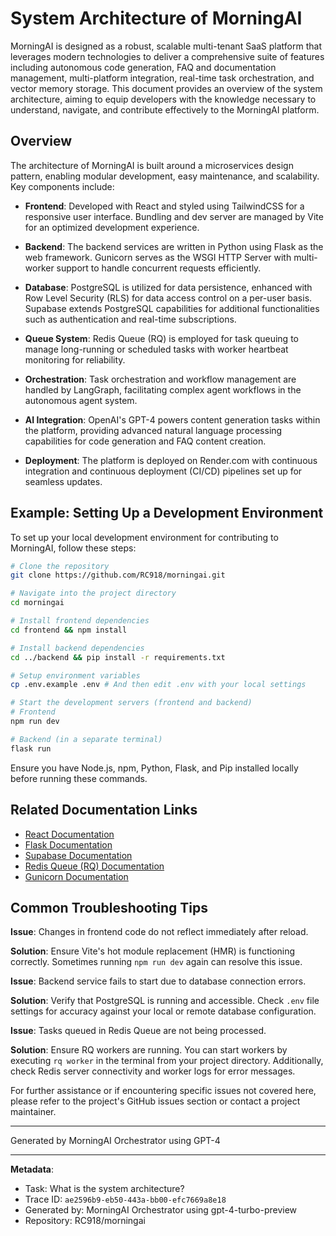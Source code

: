 # System Architecture of MorningAI

MorningAI is designed as a robust, scalable multi-tenant SaaS platform that leverages modern technologies to deliver a comprehensive suite of features including autonomous code generation, FAQ and documentation management, multi-platform integration, real-time task orchestration, and vector memory storage. This document provides an overview of the system architecture, aiming to equip developers with the knowledge necessary to understand, navigate, and contribute effectively to the MorningAI platform.

## Overview

The architecture of MorningAI is built around a microservices design pattern, enabling modular development, easy maintenance, and scalability. Key components include:

- **Frontend**: Developed with React and styled using TailwindCSS for a responsive user interface. Bundling and dev server are managed by Vite for an optimized development experience.
  
- **Backend**: The backend services are written in Python using Flask as the web framework. Gunicorn serves as the WSGI HTTP Server with multi-worker support to handle concurrent requests efficiently.
  
- **Database**: PostgreSQL is utilized for data persistence, enhanced with Row Level Security (RLS) for data access control on a per-user basis. Supabase extends PostgreSQL capabilities for additional functionalities such as authentication and real-time subscriptions.
  
- **Queue System**: Redis Queue (RQ) is employed for task queuing to manage long-running or scheduled tasks with worker heartbeat monitoring for reliability.
  
- **Orchestration**: Task orchestration and workflow management are handled by LangGraph, facilitating complex agent workflows in the autonomous agent system.
  
- **AI Integration**: OpenAI's GPT-4 powers content generation tasks within the platform, providing advanced natural language processing capabilities for code generation and FAQ content creation.
  
- **Deployment**: The platform is deployed on Render.com with continuous integration and continuous deployment (CI/CD) pipelines set up for seamless updates.

## Example: Setting Up a Development Environment

To set up your local development environment for contributing to MorningAI, follow these steps:

```bash
# Clone the repository
git clone https://github.com/RC918/morningai.git

# Navigate into the project directory
cd morningai

# Install frontend dependencies
cd frontend && npm install

# Install backend dependencies
cd ../backend && pip install -r requirements.txt

# Setup environment variables
cp .env.example .env # And then edit .env with your local settings

# Start the development servers (frontend and backend)
# Frontend
npm run dev

# Backend (in a separate terminal)
flask run
```

Ensure you have Node.js, npm, Python, Flask, and Pip installed locally before running these commands.

## Related Documentation Links

- [React Documentation](https://reactjs.org/docs/getting-started.html)
- [Flask Documentation](https://flask.palletsprojects.com/en/2.0.x/)
- [Supabase Documentation](https://supabase.io/docs)
- [Redis Queue (RQ) Documentation](https://python-rq.org/docs/)
- [Gunicorn Documentation](https://gunicorn.org/#docs)

## Common Troubleshooting Tips

**Issue**: Changes in frontend code do not reflect immediately after reload.

**Solution**: Ensure Vite's hot module replacement (HMR) is functioning correctly. Sometimes running `npm run dev` again can resolve this issue.

**Issue**: Backend service fails to start due to database connection errors.

**Solution**: Verify that PostgreSQL is running and accessible. Check `.env` file settings for accuracy against your local or remote database configuration.

**Issue**: Tasks queued in Redis Queue are not being processed.

**Solution**: Ensure RQ workers are running. You can start workers by executing `rq worker` in the terminal from your project directory. Additionally, check Redis server connectivity and worker logs for error messages.

For further assistance or if encountering specific issues not covered here, please refer to the project's GitHub issues section or contact a project maintainer.

---
Generated by MorningAI Orchestrator using GPT-4

---

**Metadata**:
- Task: What is the system architecture?
- Trace ID: `ae2596b9-eb50-443a-bb00-efc7669a8e18`
- Generated by: MorningAI Orchestrator using gpt-4-turbo-preview
- Repository: RC918/morningai
